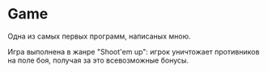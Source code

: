 # Game
Одна из самых первых программ, написаных мною.

Игра выполнена в жанре "Shoot'em up": игрок уничтожает противников  на поле боя, получая за это всевозможные бонусы.
